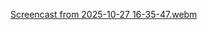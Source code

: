 [Screencast from 2025-10-27 16-35-47.webm](https://github.com/user-attachments/assets/9a394801-4866-4fde-884b-b3df359c8192)
